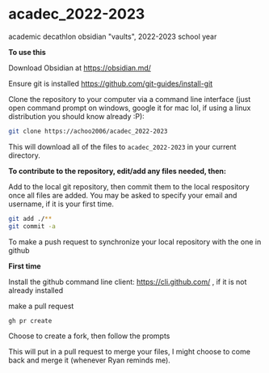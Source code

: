 # acadec_2022-2023
academic decathlon obsidian "vaults", 2022-2023 school year

**To use this**

Download Obsidian at https://obsidian.md/

Ensure git is installed https://github.com/git-guides/install-git

Clone the repository to your computer via a command line interface (just open command prompt on windows, google it for mac lol, if using a linux distribution you should know already :P):

```sh
git clone https://achoo2006/acadec_2022-2023
```

This will download all of the files to `acadec_2022-2023` in your current directory.

**To contribute to the repository, edit/add any files needed, then:**

Add to the local git repository, then commit them to the local respository once all files are added. You may be asked to specify your email and username, if it is your first time.
```sh
git add ./**
git commit -a
```

To make a push request to synchronize your local repository with the one in github 

**First time**

Install the github command line client: https://cli.github.com/ , if it is not already installed

make a pull request
```sh
gh pr create
```
Choose to create a fork, then follow the prompts

This will put in a pull request to merge your files, I might choose to come back and merge it (whenever Ryan reminds me).
